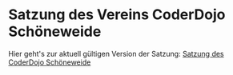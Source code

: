 # Satzung des Vereins CoderDojo Schöneweide
Hier geht's zur aktuell gültigen Version der Satzung: [Satzung des CoderDojo Schöneweide](https://github.com/Coderdojo-Schoeneweide/satzung-verein/blob/v4/Satzung.md)